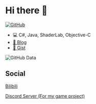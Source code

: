 # Hi there 👋

[![GitHub](https://img.shields.io/badge/dynamic/json?logo=github&label=GitHub&labelColor=495867&color=495867&query=%24.data.totalSubs&url=https%3A%2F%2Fapi.spencerwoo.com%2Fsubstats%2F%3Fsource%3Dgithub%26queryKey%3Dhayschan&style=flat-square)](https://github.com/Aaron8052)

- 💻 C#, Java, ShaderLab, Objective-C
- [📝 Blog](https://fengyansblog.blogspot.com/)
- [📝 Gist](https://gist.github.com/Aaron8052)

![GitHub Data](https://github-readme-stats.vercel.app/api?username=Aaron8052)

## Social

[Bilibili](https://space.bilibili.com/187016314)

[Discord Server (For my game project)](https://discord.gg/9xDYMDaxDy)

<!--
**Aaron8052/Aaron8052** is a ✨ _special_ ✨ repository because its `README.md` (this file) appears on your GitHub profile.

Here are some ideas to get you started:

- 🔭 I’m currently working on ...
- 🌱 I’m currently learning ...
- 👯 I’m looking to collaborate on ...
- 🤔 I’m looking for help with ...
- 💬 Ask me about ...
- 📫 How to reach me: ...
- 😄 Pronouns: ...
- ⚡ Fun fact: ...
-->
